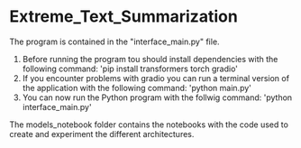 # Extreme_Text_Summarization
The program is contained in the "interface_main.py" file.
1) Before running the program tou should install dependencies with the following command: 'pip install transformers torch gradio'
2) If you encounter problems with gradio you can run a terminal version of the application with the following command: 'python main.py'
3) You can now run the Python program with the follwig command: 'python interface_main.py'

The models_notebook folder contains the notebooks with the code used to create and experiment the different architectures.
